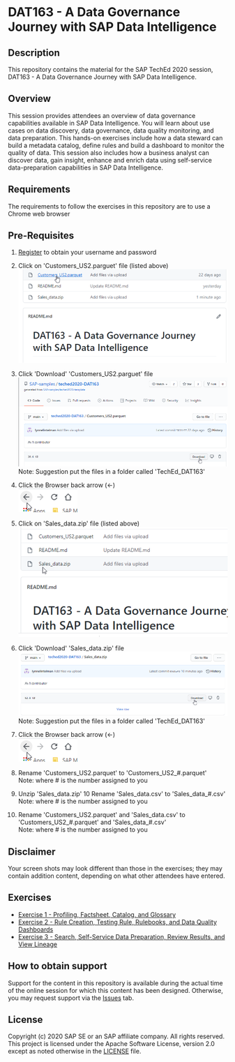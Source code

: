 # DAT163 - A Data Governance Journey with SAP Data Intelligence

## Description

This repository contains the material for the SAP TechEd 2020 session, DAT163 - A Data Governance Journey with SAP Data Intelligence.  

## Overview

This session provides attendees an overview of data governance capabilities available in SAP Data Intelligence.  You will learn about use cases on data discovery, data governance, data quality monitoring, and data preparation.  This hands-on exercises include how a data steward can build a metadata catalog, define rules and build a dashboard to monitor the quality of data.  This session also includes how a business analyst can discover data, gain insight, enhance and enrich data using self-service data-preparation capabilities in SAP Data Intelligence.

## Requirements

The requirements to follow the exercises in this repository are to use a Chrome web browser

## Pre-Requisites
1. [Register](register.cfapps.eu10.hana.ondemand.com) to obtain your username and password
2. Click on 'Customers_US2.parguet' file (listed above)
<br>![](/exercises/ex0/images/PreRequisite_10.png)
3. Click 'Download' 'Customers_US2.parguet' file
<br>![](/exercises/ex0/images/PreRequisite_20.png)
<br> Note: Suggestion put the files in a folder called 'TechEd_DAT163'
4. Click the Browser back arrow (<-)
<br>![](/exercises/ex0/images/PreRequisite_30.png)

5. Click on 'Sales_data.zip' file (listed above)
<br>![](/exercises/ex0/images/PreRequisite_40.png)
6. Click 'Download' 'Sales_data.zip' file
<br>![](/exercises/ex0/images/PreRequisite_50.png)
<br> Note: Suggestion put the files in a folder called 'TechEd_DAT163'
7. Click the Browser back arrow (<-)
<br>![](/exercises/ex0/images/PreRequisite_30.png) 

8. Rename 'Customers_US2.parquet' to 'Customers_US2_#.parquet'
<br>Note: where # is the number assigned to you
9. Unzip 'Sales_data.zip'
10 Rename 'Sales_data.csv' to 'Sales_data_#.csv'
<br>Note: where # is the number assigned to you



3. Rename 'Customers_US2.parquet' and 'Sales_data.csv' to 'Customers_US2_#.parquet' and 'Sales_data_#.csv'
<br>Note: where # is the number assigned to you

## Disclaimer
Your screen shots may look different than those in the exercises; they may contain addition content, depending on what other attendees have entered.

## Exercises

- [Exercise 1 - Profiling, Factsheet, Catalog, and Glossary](exercises/ex0/)
- [Exercise 2 - Rule Creation, Testing Rule, Rulebooks, and Data Quality Dashboards](exercises/ex1/)
- [Exercise 3 - Search, Self-Service Data Preparation, Review Results, and View Lineage](exercises/ex2/)

## How to obtain support

Support for the content in this repository is available during the actual time of the online session for which this content has been designed. Otherwise, you may request support via the [Issues](../../issues) tab.

## License
Copyright (c) 2020 SAP SE or an SAP affiliate company. All rights reserved. This project is licensed under the Apache Software License, version 2.0 except as noted otherwise in the [LICENSE](LICENSES/Apache-2.0.txt) file.

